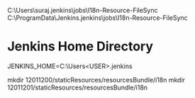C:\Users\suraj\.jenkins\jobs\I18n-Resource-FileSync
C:\ProgramData\Jenkins\.jenkins\jobs\I18n-Resource-FileSync

# Jenkins Home Directory
JENKINS_HOME=C:\Users\<USER>\.jenkins

mkdir 12011200/staticResources/resourcesBundle/i18n
mkdir 12011201/staticResources/resourcesBundle/i18n